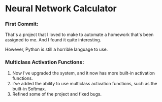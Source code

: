 # Neural Network Calculator

### First Commit:

That's a project that I loved to make to automate a homework that's been assigned to me.
And I found it quite interesting.

However, Python is still a horrible language to use.

### Multiclass Activation Functions:

1. Now I've upgraded the system, and it now has more built-in activation functions.
2. I've added the ability to use multiclass activation functions, such as the built-in Softmax.
3. Refined some of the project and fixed bugs.
